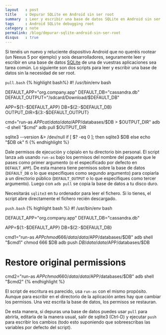 ```yaml
---
layout   : post
title    : Depurar SQLite en Android sin ser root
summary  : Leer y escribir una base de datos SQLite en Android sin ser root
tags     : Android SQLite debugging root
category : note
permalink: /blog/depurar-sqlite-android-sin-ser-root
disqus   : true
---
```


Si tenéis un nuevo y reluciente dispositivo Android que no queréis rootear
(un Nexus 5 por ejemplo) y sois desarrolladores, seguramente leer y escribir
en una base de datos [SQLite] de una de vuestras aplicaciones sea tarea
común.
Lo siguiente son dos scripts para leer y escribir una base de datos sin
la necesidad de ser root.

`pull.bash`
{% highlight bash%}
#! /usr/bin/env bash

DEFAULT_APP="org.company.app"
DEFAULT_DB="cassandra.db"
DEFAULT_OUTPUT="/sdcard/Download/$DEFAULT_DB"

APP=${1:-$DEFAULT_APP}
DB=${2:-$DEFAULT_DB}
OUTPUT_DIR=${3:-$DEFAULT_OUTPUT}

cmd="run-as $APP cat /data/data/$APP/databases/$DB > $OUTPUT_DIR"
adb -d shell "$cmd"
adb pull $OUTPUT_DIR

sqlite3 --version &> /dev/null
if [ $? -eq 0 ]; then
   sqlite3 $DB
else
   echo "$DB ok"
fi
{% endhighlight %}

Dale permisos de ejecución y cópialo en tu directorio bin personal. El script
lanza `adb` usando `run-as` bajo los permisos del nombre del paquete que
le pases como primer argumento (o el especificado por defecto en `DEFAULT_APP`).
De esta manera tiene permisos sobre la base de datos (`DEFAULT_DB` o
lo que especifiques como segundo argumento) para copiarla a un
directorio público (`DEFAULT_OUTPUT` o lo que especifiques como tercer argumento).
Luego con `adb pull` se copia la base de datos a tu disco duro.

Necesitarás `sqlite3` en tu ordenador para leer el fichero. Si lo tienes,
el script abre directamente el fichero recién descargado.

`push.bash`
{% highlight bash %}
#! /usr/bin/env bash

DEFAULT_APP="org.company.app"
DEFAULT_DB="cassandra.db"

APP=${1:-$DEFAULT_APP}
DB=${2:-$DEFAULT_DB}

cmd1="run-as $APP chmod 666 /data/data/$APP/databases/$DB"
adb shell "$cmd1"
chmod 666 $DB
adb push $DB /data/data/$APP/databases/$DB

# Restore original permissions
cmd2="run-as $APP chmod 660 /data/data/$APP/databases/$DB"
adb shell "$cmd2"
{% endhighlight %}

El script de escritura es parecido, usa `run-as` con el mismo
propósito. Aunque para escribir en el directorio de la aplicación
antes hay que cambiar los permisos. Una vez escrita la base
de datos, los permisos se restauran.

De esta manera, si depuras una base de datos puedes usar `pull` para
abrirla, editarla de la manera usual, salir de sqlite3 (Ctrl-D) y
ejecutar `push` para escribir los cambios (todo esto suponiendo
que sobreescribas las variables por defecto del script).

[SQLite]: http://www.sqlite.org/
